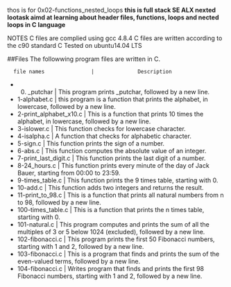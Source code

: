 thos is for 0x02-functions_nested_loops **this is full stack SE ALX nexted lootask aimd at learning about header files, functions, loops and nected loops in C language**

NOTES
C files are complied using gcc 4.8.4
C files are written according to the c90 standard 
C Tested on ubuntu14.04 LTS

##Files
The followwing program files are written in C.

      file names               |              Description 

*   0. _putchar                | This program prints _putchar, followed by a new line.
*   1-alphabet.c               | this program is a function that prints the alphabet, in lowercase, followed by a new line.
*   2-print_alphabet_x10.c     | This is a function that prints 10 times the alphabet, in lowercase, followed by a new line.
*   3-islower.c                | This function checks for lowercase character.
*   4-isalpha.c                | A function that checks for alphabetic character.
*   5-sign.c                   | This function  prints the sign of a number.
*   6-abs.c                    | This function computes the absolute value of an integer.
*   7-print_last_digit.c       | This function prints the last digit of a number.
*   8-24_hours.c               | This function prints every minute of the day of Jack Bauer, starting from 00:00 to 23:59.
*   9-times_table.c	       | This function prints the 9 times table, starting with 0.
*   10-add.c                   | This function  adds two integers and returns the result.
*   11-print_to_98.c           | This is a function that prints all natural numbers from n to 98, followed by a new line.
*   100-times_table.c          | This is a function that prints the n times table, starting with 0.
*   101-natural.c              | This program computes and prints the sum of all the multiples of 3 or 5 below 1024 (excluded), followed by a new line.
*   102-fibonacci.c            | This program prints the first 50 Fibonacci numbers, starting with 1 and 2, followed by a new line.
*   103-fibonacci.c            | This is a program that finds and prints the sum of the even-valued terms, followed by a new line.
*   104-fibonacci.c            | Writes program that finds and prints the first 98 Fibonacci numbers, starting with 1 and 2, followed by a new line.




